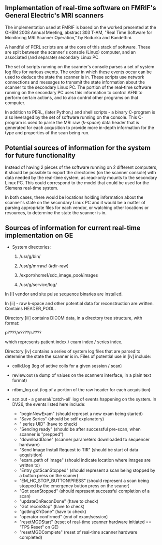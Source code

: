 
## Implementation of real-time software on FMRIF's General Electric's MRI scanners

The implementation used at FMRIF is based on the worked presented at the OHBM
2008 Annual Meeting, abstract 303 T-AM, "Real Time Software for Monitoring MRI
Scanner Operation," by Bodurka and Bandettini.

A handful of PERL scripts are at the core of this stack of software.  These are
split between the scanner's console (Linux) computer, and an associated (and
separate) secondary Linux PC.

The set of scripts running on the scanner's console parses a set of system log
files for various events.  The order in which these events occur can be used to
deduce the state the scanner is in.  These scripts use network connections and
messages to transmit the state information about the scanner to the secondary
Linux PC.  The portion of the real-time software running on the secondary PC
uses this information to control AFNI to perform certain actions, and to also
control other programs on that computer.

In addition to PERL, (later Python,) and shell scripts - a binary C-program is
also leveraged by the set of software running on the console.  This C-program
is used to parse the MRI raw (*k-space*) data header that is generated for each
acqusition to provide more in-depth information for the type and properties of
the scan being run.



## Potential sources of information for the system for future functionality

Instead of having 2 pieces of the software running on 2 different computers, it
should be possible to export the directories (on the scanner console) with data
needed by the real-time system, as read-only mounts to the secondary Linux PC.
This could correspond to the model that could be used for the Siemens real-time
system.

In both cases, there would be locations holding information about the scanner's
state on the secondary Linux PC and it would be a matter of parsing appropriate
files for each vendor, or watching other locations or resources, to determine
the state the scanner is in.



## Sources of information for current real-time implementation on GE

- System directories:

   1. /usr/g/bin/

   1. /usr/g/mrraw/ (#dir-raw)

   1. /export/home1/sdc\_image\_pool/images

   1. /usr/g/service/log/

In [i] vendor and site pulse sequence binaries are installed.

In [ii] - raw k-space and other potential data for reconstruction are written. Contains HEADER\_POOL.

Directory [iii] contains DICOM data, in a directory tree structure, with format:

   p????/e????/s????

which represents patient index / exam index / series index.

Directory [iv] contains a series of system log files that are parsed to determine the state the scanner is in.  Files of potential use in [iv] include:

- coilid.log (log of active coils for a given session / scan)
- review.out (a dump of values on the scanners interface, in a plain text
  format)
- rdbm\_log.out (log of a portion of the raw header for each acquisition)
- scn.out - a general/'catch-all' log of events happening on the system.  In
  DV26, the events listed here include:

   + "beginNewExam" (should represet a new exam being started)
   + "Save Series" (should be self explanatory)
   + " series UID" (have to check)
   + "Sending ready" (should be after successful pre-scan, when scanner is
     "prepped")
   + "downloadDone" (scanner parameters downloaded to sequencer hardware)
   + "Send Image Install Request to TIR" (should be start of data acquisition)
   + "exam\_path of image" (should indicate location where images are written
     to)
   + "Entry gotScanStopped" (should represent a scan being stopped by a
     button press on the scaner)
   + "EM\_HC\_STOP\_BUTTON\PRESS" (should represent a scan being stopped by the
     emergency button press on the scaner)
   + "Got scanStopped" (should represent successful completion of a scan) 
   + "updateOnReconDone" (have to check)
   + "Got reconStop" (have to check)
   + "gotImgXfrDone" (have to check)
   + "operator confirmed" (end of exam/session)
   + "resetMGDStart" (reset of real-time scanner hardware initiated == "TPS
     Reset" on GE)
   + "resetMGDComplete" (reset of real-time scanner hardware completed)


